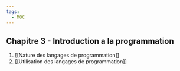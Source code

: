 ```yaml
---
tags:
  - MOC
---
```

## Chapitre 3 - Introduction a la programmation
1. [[Nature des langages de programmation]]
2. [[Utilisation des langages de programmation]]
